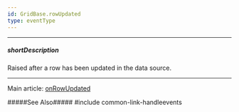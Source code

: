 ```yaml
---
id: GridBase.rowUpdated
type: eventType
---
```

---
##### shortDescription
Raised after a row has been updated in the data source.

---
Main article: [onRowUpdated](/api-reference/10%20UI%20Components/GridBase/1%20Configuration/onRowUpdated.md '{basewidgetpath}/Configuration/#onRowUpdated')

#####See Also#####
#include common-link-handleevents